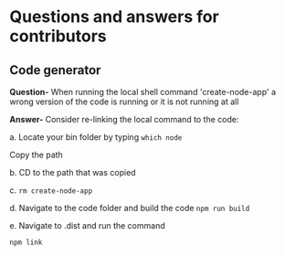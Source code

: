 # Questions and answers for contributors

## Code generator

**Question-** When running the local shell command 'create-node-app' a wrong version of the code is running or it is not running at all

**Answer-** Consider re-linking the local command to the code: 

a. Locate your bin folder by typing `which node`

Copy the path

b. CD to the path that was copied

c. `rm create-node-app`

d. Navigate to the code folder and build the code `npm run build`

e. Navigate to .dist and run the command

`npm link`
